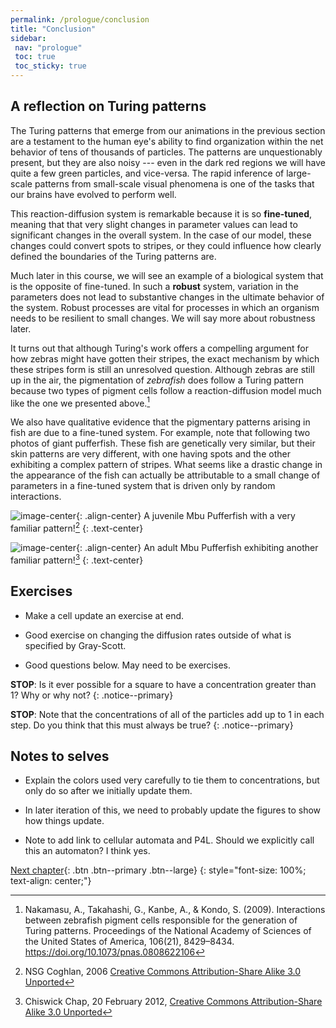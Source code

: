 ```yaml
---
permalink: /prologue/conclusion
title: "Conclusion"
sidebar:
 nav: "prologue"
 toc: true
 toc_sticky: true
---
```


## A reflection on Turing patterns

The Turing patterns that emerge from our animations in the previous section are a testament to the human eye's ability to find organization within the net behavior of tens of thousands of particles.  The patterns are unquestionably present, but they are also noisy --- even in the dark red regions we will have quite a few green particles, and vice-versa. The rapid inference of large-scale patterns from small-scale visual phenomena is one of the tasks that our brains have evolved to perform well.

This reaction-diffusion system is remarkable because it is so **fine-tuned**, meaning that that very slight changes in parameter values can lead to significant changes in the overall system. In the case of our model, these changes could convert spots to stripes, or they could influence how clearly defined the boundaries of the Turing patterns are.

Much later in this course, we will see an example of a biological system that is the opposite of fine-tuned. In such a **robust** system, variation in the parameters does not lead to substantive changes in the ultimate behavior of the system. Robust processes are vital for processes in which an organism needs to be resilient to small changes. We will say more about robustness later.

It turns out that although Turing's work offers a compelling argument for how zebras might have gotten their stripes, the exact mechanism by which these stripes form is still an unresolved question. Although zebras are still up in the air, the pigmentation of *zebrafish* does follow a Turing pattern because two types of pigment cells follow a reaction-diffusion model much like the one we presented above.[^zebrafish]

We also have qualitative evidence that the pigmentary patterns arising in fish are due to a fine-tuned system. For example, note that following two photos of giant pufferfish. These fish are genetically very similar, but their skin patterns are very different, with one having spots and the other exhibiting a complex pattern of stripes. What seems like a drastic change in the appearance of the fish can actually be attributable to a small change of parameters in a fine-tuned system that is driven only by random interactions.

![image-center](../assets/images/Juvenile_Mbu_pufferfish.jpg){: .align-center}
A juvenile Mbu Pufferfish with a very familiar pattern![^youngfish] 
{: .text-center}

![image-center](../assets/images/Giant_Puffer_fish_skin_pattern.jpg){: .align-center}
An adult Mbu Pufferfish exhibiting another familiar pattern![^pufferfish]
{: .text-center}


## Exercises

* Make a cell update an exercise at end.

* Good exercise on changing the diffusion rates outside of what is specified by Gray-Scott.

* Good questions below. May need to be exercises.

**STOP**: Is it ever possible for a square to have a concentration greater than 1? Why or why not?
{: .notice--primary}

**STOP**: Note that the concentrations of all of the particles add up to 1 in each step. Do you think that this must always be true?
{: .notice--primary}

## Notes to selves

* Explain the colors used very carefully to tie them to concentrations, but only do so after we initially update them.

* In later iteration of this, we need to probably update the figures to show how things update.

* Note to add link to cellular automata and P4L. Should we explicitly call this an automaton? I think yes.

[Next chapter](../motifs/home){: .btn .btn--primary .btn--large}
{: style="font-size: 100%; text-align: center;"}

[^zebrafish]: Nakamasu, A., Takahashi, G., Kanbe, A., & Kondo, S. (2009). Interactions between zebrafish pigment cells responsible for the generation of Turing patterns. Proceedings of the National Academy of Sciences of the United States of America, 106(21), 8429–8434. https://doi.org/10.1073/pnas.0808622106

[^youngfish]: NSG Coghlan, 2006 [Creative Commons Attribution-Share Alike 3.0 Unported](https://creativecommons.org/licenses/by-sa/3.0/deed.en)

[^pufferfish]: Chiswick Chap, 20 February 2012, [Creative Commons Attribution-Share Alike 3.0 Unported](https://creativecommons.org/licenses/by-sa/3.0/deed.en)